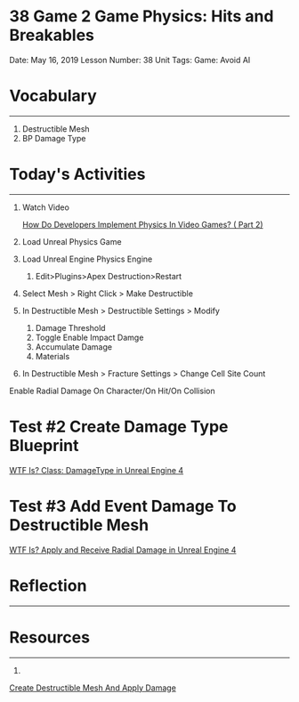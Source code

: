 # 38 Game 2 Game Physics: Hits and Breakables

Date: May 16, 2019
Lesson Number: 38
Unit Tags: Game: Avoid AI



# Vocabulary

---

1. Destructible Mesh
2. BP Damage Type

# **Today's Activities**

---

1. Watch Video

    [How Do Developers Implement Physics In Video Games? ( Part 2)](https://www.youtube.com/watch?v=2PYwBtEhdtU)

2. Load Unreal Physics Game
3. Load Unreal Engine Physics Engine
    1. Edit>Plugins>Apex Destruction>Restart
4. Select Mesh > Right Click > Make Destructible
5. In Destructible Mesh > Destructible Settings > Modify
    1. Damage Threshold
    2. Toggle Enable Impact Damge
    3. Accumulate Damage
    4. Materials
6. In Destructible Mesh > Fracture Settings > Change Cell Site Count

Enable Radial Damage On Character/On Hit/On Collision

# Test #2 Create Damage Type Blueprint

[WTF Is? Class: DamageType in Unreal Engine 4](https://www.youtube.com/watch?v=MLtDgukVG94)

# Test #3 Add Event Damage To Destructible Mesh

[WTF Is? Apply and Receive Radial Damage in Unreal Engine 4](https://www.youtube.com/watch?v=asZZ6awygtc)

# **Reflection**

---

# Resources

---

1. 

[Create Destructible Mesh And Apply Damage](./Create-Destructible-Mesh-And-Apply-Damage-b927a299-91c3-4b09-8b5d-1d29ce4e55ac.md)